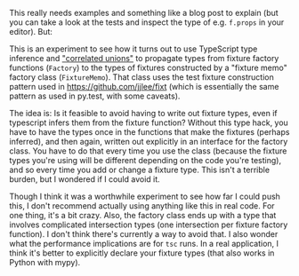 This really needs examples and something like a blog post to explain (but you can take a look at the tests and inspect the type of e.g. `f.props` in your editor).  But:

This is an experiment to see how it turns out to use TypeScript type inference and ["correlated unions"](https://github.com/Microsoft/TypeScript/issues/30581) to propagate types from fixture factory functions (`Factory`) to the types of fixtures constructed by a "fixture memo" factory class (`FixtureMemo`).  That class uses the test fixture construction pattern used in https://github.com/jjlee/fixt (which is essentially the same pattern as used in py.test, with some caveats).

The idea is: Is it feasible to avoid having to write out fixture types, even if typescript infers them from the fixture function?  Without this type hack, you have to have the types once in the functions that make the fixtures (perhaps inferred), and then again, written out explicitly in an interface for the factory class.  You have to do that every time you use the class (because the fixture types you're using will be different depending on the code you're testing), and so every time you add or change a fixture type.  This isn't a terrible burden, but I wondered if I could avoid it.

Though I think it was a worthwhile experiment to see how far I could push this, I don't recommend actually using anything like this in real code.  For one thing, it's a bit crazy.  Also, the factory class ends up with a type that involves complicated intersection types (one intersection per fixture factory function).  I don't think there's currently a way to avoid that.  I also wonder what the performance implications are for `tsc` runs.  In a real application, I think it's better to explicitly declare your fixture types (that also works in Python with mypy).
